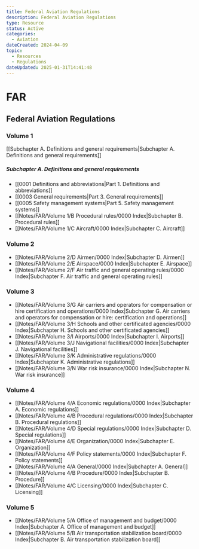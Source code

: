 ```yaml
---
title: Federal Aviation Regulations
description: Federal Aviation Regulations
type: Resource
status: Active
categories: 
  - Aviation
dateCreated: 2024-04-09
topic: 
  - Resources
  - Regulations
dateUpdated: 2025-01-31T14:41:48
---
```


# FAR
## Federal Aviation Regulations
### Volume 1
[[Subchapter A. Definitions and general requirements|Subchapter A. Definitions and general requirements]]

##### Subchapter A. Definitions and general requirements
- [[0001 Definitions and abbreviations|Part 1. Definitions and abbreviations]]
- [[0003 General requirements|Part 3. General requirements]]
- [[0005 Safety management systems|Part 5. Safety management systems]]
- [[Notes/FAR/Volume 1/B Procedural rules/0000 Index|Subchapter B. Procedural rules]]
- [[Notes/FAR/Volume 1/C Aircraft/0000 Index|Subchapter C. Aircraft]]

### Volume 2
- [[Notes/FAR/Volume 2/D Airmen/0000 Index|Subchapter D. Airmen]]
- [[Notes/FAR/Volume 2/E Airspace/0000 Index|Subchapter E. Airspace]]
- [[Notes/FAR/Volume 2/F Air traffic and general operating rules/0000 Index|Subchapter F. Air traffic and general operating rules]]

### Volume 3
- [[Notes/FAR/Volume 3/G Air carriers and operators for compensation or hire  certification and operations/0000 Index|Subchapter G. Air carriers and operators for compensation or hire: certification and operations]]
- [[Notes/FAR/Volume 3/H Schools and other certificated agencies/0000 Index|Subchapter H. Schools and other certificated agencies]]
- [[Notes/FAR/Volume 3/I Airports/0000 Index|Subchapter I. Airports]]
- [[Notes/FAR/Volume 3/J Navigational facilities/0000 Index|Subchapter J. Navigational facilities]]
- [[Notes/FAR/Volume 3/K Administrative regulations/0000 Index|Subchapter K. Administrative regulations]]
- [[Notes/FAR/Volume 3/N War risk insurance/0000 Index|Subchapter N. War risk insurance]]

### Volume 4
- [[Notes/FAR/Volume 4/A Economic regulations/0000 Index|Subchapter A. Economic regulations]]
- [[Notes/FAR/Volume 4/B Procedural regulations/0000 Index|Subchapter B. Procedural regulations]]
- [[Notes/FAR/Volume 4/D Special regulations/0000 Index|Subchapter D. Special regulations]]
- [[Notes/FAR/Volume 4/E Organization/0000 Index|Subchapter E. Organization]]
- [[Notes/FAR/Volume 4/F Policy statements/0000 Index|Subchapter F. Policy statements]]
- [[Notes/FAR/Volume 4/A General/0000 Index|Subchapter A. General]]
- [[Notes/FAR/Volume 4/B Procedure/0000 Index|Subchapter B. Procedure]]
- [[Notes/FAR/Volume 4/C Licensing/0000 Index|Subchapter C. Licensing]]

### Volume 5
- [[Notes/FAR/Volume 5/A Office of management and budget/0000 Index|Subchapter A. Office of management and budget]]
- [[Notes/FAR/Volume 5/B Air transportation stabilization board/0000 Index|Subchapter B. Air transportation stabilization board]]

